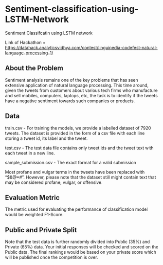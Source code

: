 # Sentiment-classification-using-LSTM-Network
Sentiment Classifcatin  using LSTM network

Link of Hackathon = https://datahack.analyticsvidhya.com/contest/linguipedia-codefest-natural-language-processing-1/


## About the Problem


Sentiment analysis remains one of the key problems that has seen extensive application of natural language processing. This time around, given the tweets from customers about various tech firms who manufacture and sell mobiles, computers, laptops, etc, the task is to identify if the tweets have a negative sentiment towards such companies or products.

 
## Data

train.csv - For training the models, we provide a labelled dataset of 7920 tweets. The dataset is provided in the form of a csv file with each line storing a tweet id, its label and the tweet.

test.csv - The test data file contains only tweet ids and the tweet text with each tweet in a new line.

sample_submission.csv - The exact format for a valid submission

Most profane and vulgar terms in the tweets have been replaced with “$&@*#”. However, please note that the dataset still might contain text that may be considered profane, vulgar, or offensive.



## Evaluation Metric

The metric used for evaluating the performance of classification model would be weighted F1-Score.

 
## Public and Private Split

Note that the test data is further randomly divided into Public (35%) and Private (65%) data. Your initial responses will be checked and scored on the Public data. The final rankings would be based on your private score which will be published once the competition is over.
